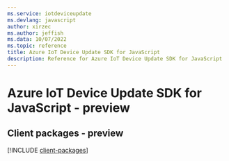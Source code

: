 ```yaml
---
ms.service: iotdeviceupdate
ms.devlang: javascript
author: xirzec
ms.author: jeffish
ms.data: 10/07/2022
ms.topic: reference
title: Azure IoT Device Update SDK for JavaScript
description: Reference for Azure IoT Device Update SDK for JavaScript
---
```

# Azure IoT Device Update SDK for JavaScript - preview

## Client packages - preview
[!INCLUDE [client-packages](iot-device-update-client-index.md)]